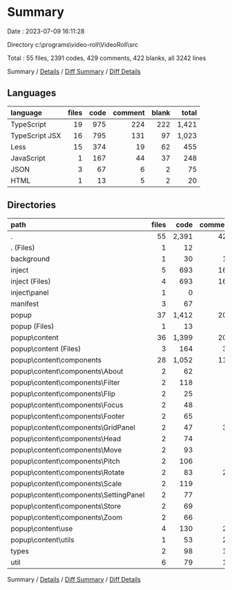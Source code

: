 # Summary

Date : 2023-07-09 16:11:28

Directory c:\\programs\\video-roll\\VideoRoll\\src

Total : 55 files,  2391 codes, 429 comments, 422 blanks, all 3242 lines

Summary / [Details](details.md) / [Diff Summary](diff.md) / [Diff Details](diff-details.md)

## Languages
| language | files | code | comment | blank | total |
| :--- | ---: | ---: | ---: | ---: | ---: |
| TypeScript | 19 | 975 | 224 | 222 | 1,421 |
| TypeScript JSX | 16 | 795 | 131 | 97 | 1,023 |
| Less | 15 | 374 | 19 | 62 | 455 |
| JavaScript | 1 | 167 | 44 | 37 | 248 |
| JSON | 3 | 67 | 6 | 2 | 75 |
| HTML | 1 | 13 | 5 | 2 | 20 |

## Directories
| path | files | code | comment | blank | total |
| :--- | ---: | ---: | ---: | ---: | ---: |
| . | 55 | 2,391 | 429 | 422 | 3,242 |
| . (Files) | 1 | 12 | 8 | 2 | 22 |
| background | 1 | 30 | 13 | 12 | 55 |
| inject | 5 | 693 | 168 | 179 | 1,040 |
| inject (Files) | 4 | 693 | 168 | 178 | 1,039 |
| inject\\panel | 1 | 0 | 0 | 1 | 1 |
| manifest | 3 | 67 | 6 | 2 | 75 |
| popup | 37 | 1,412 | 205 | 187 | 1,804 |
| popup (Files) | 1 | 13 | 5 | 2 | 20 |
| popup\\content | 36 | 1,399 | 200 | 185 | 1,784 |
| popup\\content (Files) | 3 | 164 | 39 | 26 | 229 |
| popup\\content\\components | 28 | 1,052 | 117 | 138 | 1,307 |
| popup\\content\\components\\About | 2 | 62 | 5 | 3 | 70 |
| popup\\content\\components\\Filter | 2 | 118 | 5 | 12 | 135 |
| popup\\content\\components\\Flip | 2 | 25 | 5 | 4 | 34 |
| popup\\content\\components\\Focus | 2 | 48 | 5 | 8 | 61 |
| popup\\content\\components\\Footer | 2 | 65 | 5 | 10 | 80 |
| popup\\content\\components\\GridPanel | 2 | 47 | 33 | 6 | 86 |
| popup\\content\\components\\Head | 2 | 74 | 6 | 9 | 89 |
| popup\\content\\components\\Move | 2 | 93 | 5 | 12 | 110 |
| popup\\content\\components\\Pitch | 2 | 106 | 5 | 17 | 128 |
| popup\\content\\components\\Rotate | 2 | 83 | 22 | 14 | 119 |
| popup\\content\\components\\Scale | 2 | 119 | 5 | 15 | 139 |
| popup\\content\\components\\SettingPanel | 2 | 77 | 6 | 11 | 94 |
| popup\\content\\components\\Store | 2 | 69 | 5 | 8 | 82 |
| popup\\content\\components\\Zoom | 2 | 66 | 5 | 9 | 80 |
| popup\\content\\use | 4 | 130 | 20 | 11 | 161 |
| popup\\content\\utils | 1 | 53 | 24 | 10 | 87 |
| types | 2 | 98 | 10 | 21 | 129 |
| util | 6 | 79 | 19 | 19 | 117 |

Summary / [Details](details.md) / [Diff Summary](diff.md) / [Diff Details](diff-details.md)
